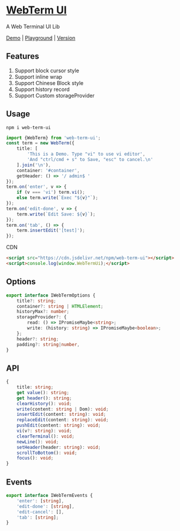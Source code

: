 <!--
 * @Author: theajack
 * @Date: 2023-05-09 22:31:06
 * @Description: Coding something
-->
# [WebTerm UI](https://github.com/theajack/web-term-ui)

A Web Terminal UI Lib

[Demo](https://theajack.github.io/web-term-ui) | [Playground](https://theajack.github.io/jsbox?github=theajack.web-term-ui) | [Version](https://github.com/theajack/web-term-ui/blob/main/dev/version.md)

## Features

1. Support block cursor style
2. Support inline wrap
3. Support Chinese Block style
4. Support history record
5. Support Custom storageProvider

## Usage

```
npm i web-term-ui
```

```ts
import {WebTerm} from 'web-term-ui';
const term = new WebTerm({
    title: [
        'This is a Demo. Type "vi" to use vi editor',
        'And "ctrl/cmd + s" to Save, "esc" to cancel.\n'
    ].join('\n'),
    container: '#container',
    getHeader: () => '/ admin$ '
});
term.on('enter', v => {
    if (v === 'vi') term.vi();
    else term.write(`Exec "${v}"`);
});
term.on('edit-done', v => {
    term.write(`Edit Save: ${v}`);
});
term.on('tab', () => {
    term.insertEdit('[test]');
});
```

CDN

```html
<script src="https://cdn.jsdelivr.net/npm/web-term-ui"></script>
<script>console.log(window.WebTermUi);</script>
```

## Options

```ts
export interface IWebTermOptions {
    title?: string;
    container?: string | HTMLElement;
    historyMax?: number;
    storageProvider?: {
        read: () => IPromiseMaybe<string>;
        write: (history: string) => IPromiseMaybe<boolean>;
    };
    header?: string;
    padding?: string|number,
}
```

## API

```ts
{
    title: string;
    get value(): string;
    get header(): string;
    clearHistory(): void;
    write(content: string | Dom): void;
    insertEdit(content: string): void;
    replaceEdit(content: string): void;
    pushEdit(content: string): void;
    vi(v?: string): void;
    clearTerminal(): void;
    newLine(): void;
    setHeader(header: string): void;
    scrollToBottom(): void;
    focus(): void;
}
```

## Events

```ts
export interface IWebTermEvents {
    'enter': [string],
    'edit-done': [string],
    'edit-cancel': [],
    'tab': [string];
}
```
